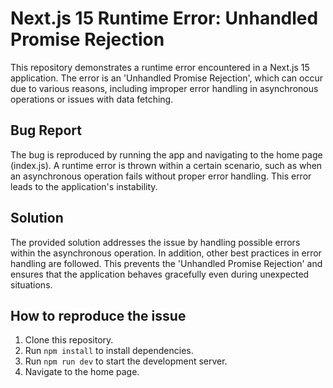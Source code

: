 # Next.js 15 Runtime Error: Unhandled Promise Rejection

This repository demonstrates a runtime error encountered in a Next.js 15 application. The error is an 'Unhandled Promise Rejection', which can occur due to various reasons, including improper error handling in asynchronous operations or issues with data fetching.

## Bug Report

The bug is reproduced by running the app and navigating to the home page (index.js). A runtime error is thrown within a certain scenario, such as when an asynchronous operation fails without proper error handling. This error leads to the application's instability.

## Solution

The provided solution addresses the issue by handling possible errors within the asynchronous operation. In addition, other best practices in error handling are followed. This prevents the 'Unhandled Promise Rejection' and ensures that the application behaves gracefully even during unexpected situations.

## How to reproduce the issue

1. Clone this repository.
2. Run `npm install` to install dependencies.
3. Run `npm run dev` to start the development server.
4. Navigate to the home page.
